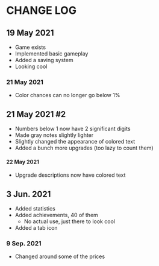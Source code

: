 # CHANGE LOG

## 19 May 2021

- Game exists
- Implemented basic gameplay
- Added a saving system
- Looking cool

### 21 May 2021

- Color chances can no longer go below 1%

## 21 May 2021 #2

- Numbers below 1 now have 2 significant digits
- Made gray notes slightly lighter
- Slightly changed the appearance of colored text
- Added a bunch more upgrades (too lazy to count them)

#### 22 May 2021

- Upgrade descriptions now have colored text

## 3 Jun. 2021

- Added statistics
- Added achievements, 40 of them
  - No actual use, just there to look cool
- Added a tab icon

### 9 Sep. 2021

- Changed around some of the prices
